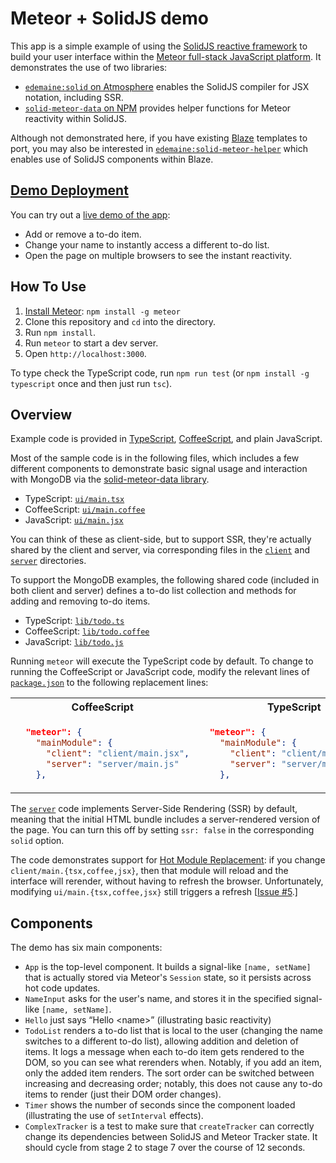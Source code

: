 # Meteor + SolidJS demo

This app is a simple example of using the
[SolidJS reactive framework](https://www.solidjs.com/)
to build your user interface within the
[Meteor full-stack JavaScript platform](https://www.meteor.com/).
It demonstrates the use of two libraries:

* [`edemaine:solid` on Atmosphere](https://github.com/edemaine/meteor-solid)
  enables the SolidJS compiler for JSX notation, including SSR.
* [`solid-meteor-data` on NPM](https://github.com/edemaine/solid-meteor-data/)
  provides helper functions for Meteor reactivity within SolidJS.

Although not demonstrated here, if you have existing
[Blaze](http://blazejs.org) templates to port, you may also be interested in
[`edemaine:solid-meteor-helper`](https://github.com/edemaine/meteor-solid-template-helper/tree/main)
which enables use of SolidJS components within Blaze.

## [Demo Deployment](https://solid-meteor-demo.meteorapp.com/)

You can try out a
[live demo of the app](https://solid-meteor-demo.meteorapp.com/):

* Add or remove a to-do item.
* Change your name to instantly access a different to-do list.
* Open the page on multiple browsers to see the instant reactivity.

## How To Use

1. [Install Meteor](https://docs.meteor.com/install.html):
   `npm install -g meteor`
2. Clone this repository and `cd` into the directory.
3. Run `npm install`.
4. Run `meteor` to start a dev server.
5. Open `http://localhost:3000`.

To type check the TypeScript code, run `npm run test`
(or `npm install -g typescript` once and then just run `tsc`).

## Overview

Example code is provided in
[TypeScript](https://www.typescriptlang.org/),
[CoffeeScript](https://coffeescript.org/), and
plain JavaScript.

Most of the sample code is in the following files,
which includes a few different components to demonstrate basic signal usage
and interaction with MongoDB via the
[solid-meteor-data library](https://github.com/edemaine/solid-meteor-data/).

* TypeScript: [`ui/main.tsx`](https://github.com/edemaine/solid-meteor-demo/blob/main/ui/main.tsx)
* CoffeeScript: [`ui/main.coffee`](https://github.com/edemaine/solid-meteor-demo/blob/main/ui/main.coffee)
* JavaScript: [`ui/main.jsx`](https://github.com/edemaine/solid-meteor-demo/blob/main/ui/main.jsx)

You can think of these as client-side, but to support SSR, they're actually
shared by the client and server, via corresponding files in the
[`client`](https://github.com/edemaine/solid-meteor-demo/blob/main/client)
and
[`server`](https://github.com/edemaine/solid-meteor-demo/blob/main/server)
directories.

To support the MongoDB examples, the following shared code
(included in both client and server) defines a to-do list collection and
methods for adding and removing to-do items.

* TypeScript: [`lib/todo.ts`](https://github.com/edemaine/solid-meteor-demo/blob/main/lib/todo.ts)
* CoffeeScript: [`lib/todo.coffee`](https://github.com/edemaine/solid-meteor-demo/blob/main/lib/todo.coffee)
* JavaScript: [`lib/todo.js`](https://github.com/edemaine/solid-meteor-demo/blob/main/lib/todo.js)

Running `meteor` will execute the TypeScript code by default.
To change to running the CoffeeScript or JavaScript code,
modify the relevant lines of
[`package.json`](https://github.com/edemaine/solid-meteor-demo/blob/main/package.json)
to the following replacement lines:

<table>
<tr><th>CoffeeScript</th><th>TypeScript</th></tr>
<tr><td>

```json
  "meteor": {
    "mainModule": {
      "client": "client/main.jsx",
      "server": "server/main.js"
    },
```

</td><td>

```json
  "meteor": {
    "mainModule": {
      "client": "client/main.coffee",
      "server": "server/main.coffee"
    },
```

</td></tr></table>

The [`server`](https://github.com/edemaine/solid-meteor-demo/blob/main/server)
code implements Server-Side Rendering (SSR) by default, meaning that the initial
HTML bundle includes a server-rendered version of the page.  You can turn this
off by setting `ssr: false` in the corresponding `solid` option.

The code demonstrates support for
[Hot Module Replacement](https://docs.meteor.com/packages/hot-module-replacement.html):
if you change `client/main.{tsx,coffee,jsx}`, then that module will reload and
the interface will rerender, without having to refresh the browser.
Unfortunately, modifying `ui/main.{tsx,coffee,jsx}` still triggers a refresh
[[Issue #5](https://github.com/edemaine/solid-meteor-demo/issues/5).]

## Components

The demo has six main components:

* `App` is the top-level component.  It builds a signal-like `[name, setName]`
  that is actually stored via Meteor's `Session` state, so it persists across
  hot code updates.
* `NameInput` asks for the user's name, and stores it in the specified
  signal-like `[name, setName]`.
* `Hello` just says &ldquo;Hello &lt;name&gt;&rdquo;
  (illustrating basic reactivity)
* `TodoList` renders a to-do list that is local to the user (changing the name
  switches to a different to-do list), allowing addition and deletion of items.
  It logs a message when each to-do item gets rendered to the DOM, so you can
  see what rerenders when.
  Notably, if you add an item, only the added item renders.
  The sort order can be switched between increasing and decreasing order;
  notably, this does not cause any to-do items to render
  (just their DOM order changes).
* `Timer` shows the number of seconds since the component loaded
  (illustrating the use of `setInterval` effects).
* `ComplexTracker` is a test to make sure that `createTracker` can correctly
  change its dependencies between SolidJS and Meteor Tracker state.
  It should cycle from stage 2 to stage 7 over the course of 12 seconds.
